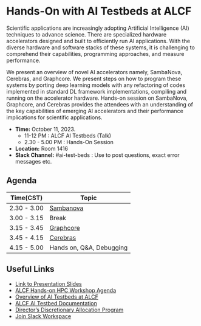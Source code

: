 # Hands-On with AI Testbeds at ALCF 

Scientific applications are increasingly adopting Artificial Intelligence (AI) techniques to advance science. There are specialized hardware accelerators designed and built to efficiently run AI applications. With the diverse hardware and software stacks of these systems, it is challenging to comprehend their capabilities, programming approaches, and measure performance. 

We present an overview of novel AI accelerators namely, SambaNova, Cerebras, and Graphcore. We present steps on how to program these systems by porting deep learning models with any refactoring of codes implemented in standard DL framework implementations, compiling and running on the accelerator hardware. Hands-on session on SambaNova, Graphcore, and Cerebras provides the attendees with an understanding of the key capabilities of emerging AI accelerators and their performance implications for scientific applications.

* **Time:** October 11, 2023. 
  * 11-12 PM : ALCF AI Testbeds (Talk)
  * 2.30 - 5.00 PM : Hands-On Session
* **Location:** Room 1416
* **Slack Channel:** #ai-test-beds : Use to post questions, exact error messages etc. 

## Agenda

| Time(CST)   | Topic                                   |
|-------------|-----------------------------------------|
| 2.30 - 3.00 | [Sambanova](./Sambanova/README.md)      |
| 3.00 - 3.15 | Break                                   |
| 3.15 - 3.45 | [Graphcore](./Graphcore/README.md)      |
| 3.45 - 4.15 | [Cerebras](./Cerebras/README.md)        |
| 4.15 - 5.00 | Hands on, Q&A, Debugging                |

## Useful Links 

+ [Link to Presentation Slides]()
+ [ALCF Hands-on  HPC Workshop Agenda](https://www.alcf.anl.gov/events/alcf-hands-hpc-workshop)
+ [Overview of AI Testbeds at ALCF](https://www.alcf.anl.gov/alcf-ai-testbed)
+ [ALCF AI Testbed Documentation](https://www.alcf.anl.gov/support/ai-testbed-userdocs/)
+ [Director’s Discretionary Allocation Program](https://www.alcf.anl.gov/science/directors-discretionary-allocation-program)
+ [Join Slack Workspace]()
